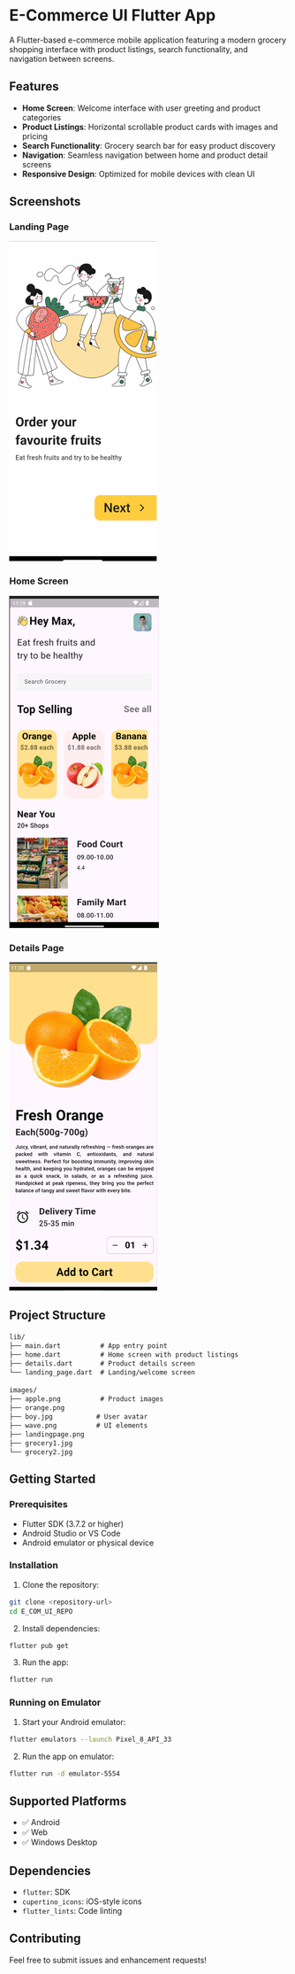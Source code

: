 # E-Commerce UI Flutter App

A Flutter-based e-commerce mobile application featuring a modern grocery shopping interface with product listings, search functionality, and navigation between screens.

## Features

- **Home Screen**: Welcome interface with user greeting and product categories
- **Product Listings**: Horizontal scrollable product cards with images and pricing
- **Search Functionality**: Grocery search bar for easy product discovery
- **Navigation**: Seamless navigation between home and product detail screens
- **Responsive Design**: Optimized for mobile devices with clean UI

## Screenshots

### Landing Page
![Landing Page](screenshots/landing_page.png)

### Home Screen
![Home Screen](screenshots/home_screen.png)

### Details Page
![Details Page](screenshots/details_page.png)

## Project Structure

```
lib/
├── main.dart          # App entry point
├── home.dart          # Home screen with product listings
├── details.dart       # Product details screen
└── landing_page.dart  # Landing/welcome screen

images/
├── apple.png          # Product images
├── orange.png
├── boy.jpg           # User avatar
├── wave.png          # UI elements
├── landingpage.png
├── grocery1.jpg
└── grocery2.jpg
```

## Getting Started

### Prerequisites
- Flutter SDK (3.7.2 or higher)
- Android Studio or VS Code
- Android emulator or physical device

### Installation

1. Clone the repository:
```bash
git clone <repository-url>
cd E_COM_UI_REPO
```

2. Install dependencies:
```bash
flutter pub get
```

3. Run the app:
```bash
flutter run
```

### Running on Emulator

1. Start your Android emulator:
```bash
flutter emulators --launch Pixel_8_API_33
```

2. Run the app on emulator:
```bash
flutter run -d emulator-5554
```

## Supported Platforms

- ✅ Android
- ✅ Web
- ✅ Windows Desktop

## Dependencies

- `flutter`: SDK
- `cupertino_icons`: iOS-style icons
- `flutter_lints`: Code linting

## Contributing

Feel free to submit issues and enhancement requests!
